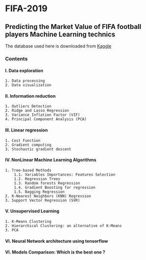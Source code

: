 # FIFA-2019
## Predicting the Market Value of FIFA football players Machine Learning technics

The database used here is downloaded from [Kaggle](https://www.kaggle.com/karangadiya/fifa19)

### Contents  
#### I. Data exploration  
    1. Data processing  
    2. Data visualization  
#### II. Information reduction  
    1. Outliers Detection
    2. Ridge and Lasso Regression 
    3. Variance Inflation Factor (VIF)  
    4. Principal Component Analysis (PCA)  
#### III. Linear regression  
    1. Cost Function  
    2. Gradient computing  
    3. Stochastic gradient descent  
#### IV. NonLinear Machine Learning Algorithms  
    1. Tree-based Methods  
        1.1. Variables Importances: Features Selection  
        1.2. Regression Trees  
        1.3. Random forests Regression  
        1.4. Gradient Boosting for regression  
        1.5. Bagging Regression  
    2. K-Nearest Neighbors (KNN) Regression  
    3. Support Vector Regression (SVR)  
#### V. Unsupervised Learning   
    1. K-Means Clustering  
    2. Hierarchical Clustering: an alternative of K-Means  
    3. PCA  
#### VI. Neural Network architecture using tensorflow  
#### VI. Models Comparison: Which is the best one ?  
